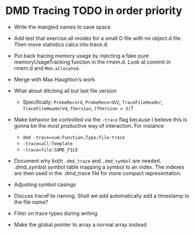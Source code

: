 # DMD Tracing TODO in order priority

- Write the mangled names to save space

- Add test that exercise all modes for a small D file with no object.d
  file. Then move statistics calcs into trace.d.

- Put back tracing memory usage by injecting a fake pure memoryUsageTracking functon in the
  rmem.d. Look at commit in rmem.d and `Mem.allocated`.

- Merge with Max Haughton’s work

- What about ditching all but last file version
  - Specifically: `ProbeRecord`, `ProbeRecordV2`, `TraceFileHeader`, `TraceFileHeaderV4`,
    `fVersion`, `(fVersion = 3)`?

- Make behavior be controlled via the `-trace` flag because I believe this is
  gonna be the most productive way of interaction. For instance
  - `dmd -trace=sum:Function,Type;file:trace`
  - `-trace=all:Template`
  - `-trace=file:SOME_FILE`

- Document why both `.dmd_trace` and `.dmd_symbol` are needed. .dmd_symbol
  symbol table mapping a symbol to an index. The indexes are then used in the
  .dmd_trace file for more compact representation.

- Adjusting symbol casings

- Discuss traceFile naming. Shall we add automatically add a timestamp to the file name?

- Filter on trace types during writing

- Make the global pointer to array a normal array instead
